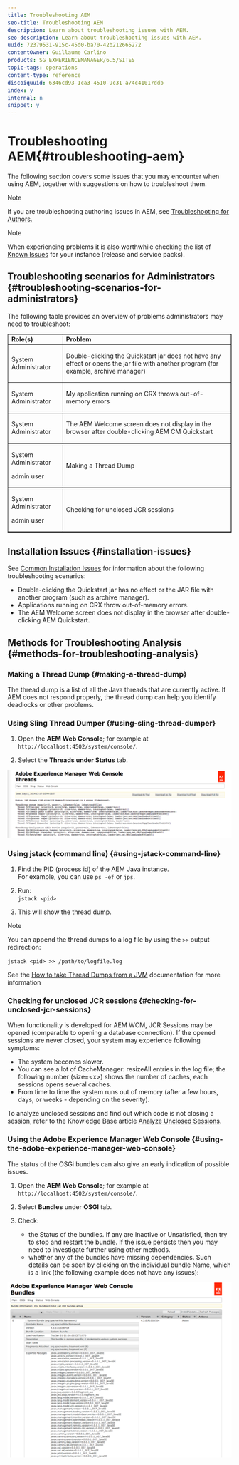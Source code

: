 ```yaml
---
title: Troubleshooting AEM
seo-title: Troubleshooting AEM
description: Learn about troubleshooting issues with AEM.
seo-description: Learn about troubleshooting issues with AEM.
uuid: 72379531-915c-45d0-ba70-42b212665272
contentOwner: Guillaume Carlino
products: SG_EXPERIENCEMANAGER/6.5/SITES
topic-tags: operations
content-type: reference
discoiquuid: 6346cd93-1ca3-4510-9c31-a74c41017ddb
index: y
internal: n
snippet: y
---
```


# Troubleshooting AEM{#troubleshooting-aem}

The following section covers some issues that you may encounter when using AEM, together with suggestions on how to troubleshoot them.

>[!NOTE]
>
>If you are troubleshooting authoring issues in AEM, see [Troubleshooting for Authors.](/sites/authoring/using/troubleshooting.md)

>[!NOTE]
>
>When experiencing problems it is also worthwhile checking the list of [Known Issues](../../../release-notes/known-issues.md) for your instance (release and service packs).

## Troubleshooting scenarios for Administrators {#troubleshooting-scenarios-for-administrators}

The following table provides an overview of problems administrators may need to troubleshoot:

<table border="1" cellpadding="1" cellspacing="0" width="100%"> 
 <tbody> 
  <tr> 
   <td><strong>Role(s)</strong></td> 
   <td><strong>Problem </strong></td> 
  </tr> 
  <tr> 
   <td>System Administrator</td> 
   <td><p>Double-clicking the Quickstart jar does not have any effect or opens the jar file with another program (for example, archive manager)</p> </td> 
  </tr> 
  <tr> 
   <td><p>System Administrator</p> </td> 
   <td><p>My application running on CRX throws out-of-memory errors</p> </td> 
  </tr> 
  <tr> 
   <td><p>System Administrator</p> </td> 
   <td><p>The AEM Welcome screen does not display in the browser after double-clicking AEM CM Quickstart</p> </td> 
  </tr> 
  <tr> 
   <td><p>System Administrator</p> <p>admin user</p> </td> 
   <td><p>Making a Thread Dump</p> </td> 
  </tr> 
  <tr> 
   <td><p>System Administrator</p> <p>admin user</p> </td> 
   <td><p>Checking for unclosed JCR sessions</p> </td> 
  </tr> 
 </tbody> 
</table>

## Installation Issues {#installation-issues}

See [Common Installation Issues](/content/docs/en/aem/6-3/deploy/installing.md#par_title_18) for information about the following troubleshooting scenarios:

* Double-clicking the Quickstart jar has no effect or the JAR file with another program (such as archive manager).
* Applications running on CRX throw out-of-memory errors.
* The AEM Welcome screen does not display in the browser after double-clicking AEM Quickstart.

## Methods for Troubleshooting Analysis {#methods-for-troubleshooting-analysis}

### Making a Thread Dump {#making-a-thread-dump}

The thread dump is a list of all the Java threads that are currently active. If AEM does not respond properly, the thread dump can help you identify deadlocks or other problems.

### Using Sling Thread Dumper {#using-sling-thread-dumper}

1. Open the **AEM Web Console**; for example at `http://localhost:4502/system/console/`.

1. Select the **Threads **under** Status** tab.

![](assets/screen_shot_2012-02-13at43925pm.png) 

### Using jstack (command line) {#using-jstack-command-line}

1. Find the PID (process id) of the AEM Java instance.  
   For example, you can use `ps -ef` or `jps`.

1. Run:  
   `jstack <pid>`

1. This will show the thread dump.

>[!NOTE]
>
>You can append the thread dumps to a log file by using the `>>` output redirection:
>
>`jstack <pid> >> /path/to/logfile.log`

See the [How to take Thread Dumps from a JVM](http://helpx.adobe.com/cq/kb/TakeThreadDump.html) documentation for more information

### Checking for unclosed JCR sessions {#checking-for-unclosed-jcr-sessions}

When functionality is developed for AEM WCM, JCR Sessions may be opened (comparable to opening a database connection). If the opened sessions are never closed, your system may experience following symptoms:

* The system becomes slower.
* You can see a lot of CacheManager: resizeAll entries in the log file; the following number (size=&lt;x&gt;) shows the number of caches, each sessions opens several caches.
* From time to time the system runs out of memory (after a few hours, days, or weeks - depending on the severity).

To analyze unclosed sessions and find out which code is not closing a session, refer to the Knowledge Base article [Analyze Unclosed Sessions](http://helpx.adobe.com/crx/kb/AnalyzeUnclosedSessions.html).

### Using the Adobe Experience Manager Web Console {#using-the-adobe-experience-manager-web-console}

The status of the OSGi bundles can also give an early indication of possible issues.

1. Open the **AEM Web Console**; for example at `http://localhost:4502/system/console/`.

1. Select **Bundles** under **OSGI** tab.

1. Check:

    * the Status of the bundles. If any are Inactive or Unsatisfied, then try to stop and restart the bundle. If the issue persists then you may need to investigate further using other methods.
    * whether any of the bundles have missing dependencies. Such details can be seen by clicking on the individual bundle Name, which is a link (the following example does not have any issues):

![](assets/screen_shot_2012-02-13at44706pm.png)

